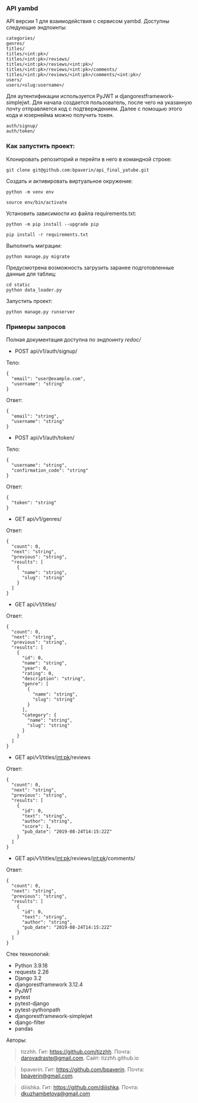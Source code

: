 ### API yambd
API версии 1 для взаимодействия с сервисом yambd. Доступны следующие эндпоинты:
```
categories/
genres/
titles/
titles/<int:pk>/
titles/<int:pk>/reviews/
titles/<int:pk>/reviews/<int:pk>/
titles/<int:pk>/reviews/<int:pk>/comments/
titles/<int:pk>/reviews/<int:pk>/comments/<int:pk>/
users/
users/<slug:username>/
``` 

Для аутентификации используется PyJWT и djangorestframework-simplejwt. Для начала создается пользователь, после чего на указанную почту отправляется код с подтверждением. Далее с помощью этого кода и юзернейма можно получить токен.
```
auth/signup/
auth/token/
```

### Как запустить проект:

Клонировать репозиторий и перейти в него в командной строке:

```
git clone git@github.com:bpaverin/api_final_yatube.git
```


Cоздать и активировать виртуальное окружение:

```
python -m venv env
```

```
source env/bin/activate
```

Установить зависимости из файла requirements.txt:

```
python -m pip install --upgrade pip
```

```
pip install -r requirements.txt
```

Выполнить миграции:

```
python manage.py migrate
```

Предусмотрена возможность загрузить заранее подготовленные данные для таблиц:
```
cd static
python data_loader.py 
```

Запустить проект:

```
python manage.py runserver
```

### Примеры запросов
Полная документация доступна по эндпоинту *redoc/*

- POST api/v1/auth/signup/

Тело:
```
{
  "email": "user@example.com",
  "username": "string"
}
```

Ответ:
```
{
  "email": "string",
  "username": "string"
}
```

- POST api/v1/auth/token/

Тело:
```
{
  "username": "string",
  "confirmation_code": "string"
}
```

Ответ:
```
{
  "token": "string"
}
```

- GET api/v1/genres/

Ответ:
```
{
  "count": 0,
  "next": "string",
  "previous": "string",
  "results": [
    {
      "name": "string",
      "slug": "string"
    }
  ]
}
```
- GET api/v1/titles/

Ответ:
```
{
  "count": 0,
  "next": "string",
  "previous": "string",
  "results": [
    {
      "id": 0,
      "name": "string",
      "year": 0,
      "rating": 0,
      "description": "string",
      "genre": [
        {
          "name": "string",
          "slug": "string"
        }
      ],
      "category": {
        "name": "string",
        "slug": "string"
      }
    }
  ]
}
```
- GET api/v1/titles/<int:pk>/reviews

Ответ:
```
{
  "count": 0,
  "next": "string",
  "previous": "string",
  "results": [
    {
      "id": 0,
      "text": "string",
      "author": "string",
      "score": 1,
      "pub_date": "2019-08-24T14:15:22Z"
    }
  ]
}
```
- GET api/v1/titles/<int:pk>/reviews/<int:pk>/comments/

Ответ:
```
{
  "count": 0,
  "next": "string",
  "previous": "string",
  "results": [
    {
      "id": 0,
      "text": "string",
      "author": "string",
      "pub_date": "2019-08-24T14:15:22Z"
    }
  ]
}
```

Стек технологий:
- Python 3.9.18
- requests 2.26
- Django 3.2
- djangorestframework 3.12.4
- PyJWT
- pytest
- pytest-django
- pytest-pythonpath
- djangorestframework-simplejwt
- django-filter
- pandas

Авторы:

> tizzhh. Гит: https://github.com/tizzhh. Почта: darovadraste@gmail.com. Сайт: tizzhh.github.io

> bpaverin. Гит: https://github.com/bpaverin. Почта: bpaverin@gmail.com.

> diiishka. Гит: https://github.com/diiishka. Почта: dkuzhambetova@gmail.com